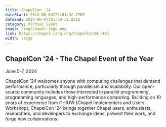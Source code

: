 ```yaml
---
title: ChapelCon '24
dateStart: 2024-06-04T22:01:32.778Z
dateEnd: 2024-06-07T21:59:32.836Z
category: Virtual Event
image: /img/chapel-logo.png
link: https://chapel-lang.org/ChapelCon24.html
width: large
---
```

## ChapelCon '24 - The Chapel Event of the Year

June 5-7, 2024

ChapelCon ’24 welcomes anyone with computing challenges that demand performance, particularly through parallelism and scalability. Our open-source community includes those interested in parallel programming, programming languages, and high-performance computing. Building on 10 years of experience from CHIUW (Chapel Implementers and Users Workshop), ChapelCon '24 brings together Chapel users, enthusiasts, researchers, and developers to exchange ideas, present their work, and forge new collaborations.